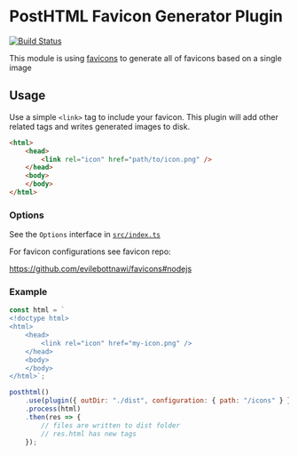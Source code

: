 # PostHTML Favicon Generator Plugin

[![Build Status](https://travis-ci.org/mohsen1/posthtml-favicons.svg?branch=master)](https://travis-ci.org/mohsen1/posthtml-favicons)

This module is using [favicons](https://github.com/evilebottnawi/favicons) to generate all of favicons based on a single image

## Usage

Use a simple `<link>` tag to include your favicon. This plugin will add other related tags and writes generated images to disk.

```html
<html>
    <head>
        <link rel="icon" href="path/to/icon.png" />
    </head>
    <body>
    </body>
</html>
```

### Options

See the `Options` interface in [`src/index.ts`](./src/index.ts)

For favicon configurations see favicon repo:

https://github.com/evilebottnawi/favicons#nodejs

### Example

```js
const html = `
<!doctype html>
<html>
    <head>
        <link rel="icon" href="my-icon.png" />
    </head>
    <body>
    </body>
</html>`;

posthtml()
    .use(plugin({ outDir: "./dist", configuration: { path: "/icons" } }))
    .process(html)
    .then(res => {
        // files are written to dist folder
        // res.html has new tags
    });
```
